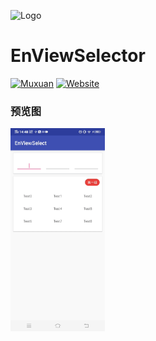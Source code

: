 ![Logo](https://raw.githubusercontent.com/leotyndale/EnFloatingView/master/preview/logo.png)

EnViewSelector
==========================
[![Muxuan](https://img.shields.io/badge/PoweredBy-Muxuan-green.svg?style=flat)](http://www.imuxuan.com/)
[![Website](https://img.shields.io/website-up-down-green-red/https/shields.io.svg?label=Blog)](http://blog.imuxuan.com)


### 预览图
<img src="https://raw.githubusercontent.com/leotyndale/EnViewSelector/master/img/1.gif" width = "30%" />
